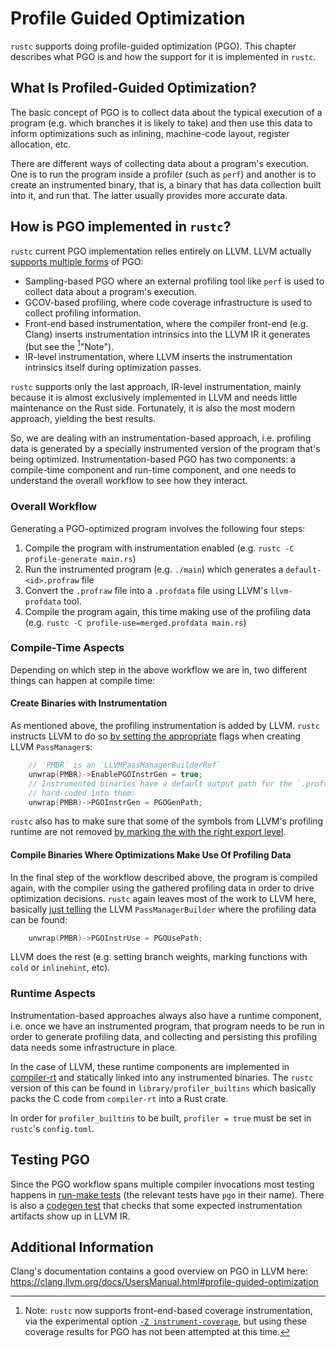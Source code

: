 # Profile Guided Optimization

`rustc` supports doing profile-guided optimization (PGO).
This chapter describes what PGO is and how the support for it is
implemented in `rustc`.

## What Is Profiled-Guided Optimization?

The basic concept of PGO is to collect data about the typical execution of
a program (e.g. which branches it is likely to take) and then use this data
to inform optimizations such as inlining, machine-code layout,
register allocation, etc.

There are different ways of collecting data about a program's execution.
One is to run the program inside a profiler (such as `perf`) and another
is to create an instrumented binary, that is, a binary that has data
collection built into it, and run that.
The latter usually provides more accurate data.

## How is PGO implemented in `rustc`?

`rustc` current PGO implementation relies entirely on LLVM.
LLVM actually [supports multiple forms][clang-pgo] of PGO:

[clang-pgo]: https://clang.llvm.org/docs/UsersManual.html#profile-guided-optimization

- Sampling-based PGO where an external profiling tool like `perf` is used
  to collect data about a program's execution.
- GCOV-based profiling, where code coverage infrastructure is used to collect
  profiling information.
- Front-end based instrumentation, where the compiler front-end (e.g. Clang)
  inserts instrumentation intrinsics into the LLVM IR it generates (but see the
  [^note-instrument-coverage]"Note").
- IR-level instrumentation, where LLVM inserts the instrumentation intrinsics
  itself during optimization passes.

`rustc` supports only the last approach, IR-level instrumentation, mainly
because it is almost exclusively implemented in LLVM and needs little
maintenance on the Rust side. Fortunately, it is also the most modern approach,
yielding the best results.

So, we are dealing with an instrumentation-based approach, i.e. profiling data
is generated by a specially instrumented version of the program that's being
optimized. Instrumentation-based PGO has two components: a compile-time
component and run-time component, and one needs to understand the overall
workflow to see how they interact.

[^note-instrument-coverage]: Note: `rustc` now supports front-end-based coverage
instrumentation, via the experimental option
[`-Z instrument-coverage`](./llvm-coverage-instrumentation.md), but using these
coverage results for PGO has not been attempted at this time.

### Overall Workflow

Generating a PGO-optimized program involves the following four steps:

1. Compile the program with instrumentation enabled (e.g. `rustc -C profile-generate main.rs`)
2. Run the instrumented program (e.g. `./main`) which generates a `default-<id>.profraw` file
3. Convert the `.profraw` file into a `.profdata` file using LLVM's `llvm-profdata` tool.
4. Compile the program again, this time making use of the profiling data
   (e.g. `rustc -C profile-use=merged.profdata main.rs`)

### Compile-Time Aspects

Depending on which step in the above workflow we are in, two different things
can happen at compile time:

#### Create Binaries with Instrumentation

As mentioned above, the profiling instrumentation is added by LLVM.
`rustc` instructs LLVM to do so [by setting the appropriate][pgo-gen-passmanager]
flags when creating LLVM `PassManager`s:

```C
	// `PMBR` is an `LLVMPassManagerBuilderRef`
    unwrap(PMBR)->EnablePGOInstrGen = true;
    // Instrumented binaries have a default output path for the `.profraw` file
    // hard-coded into them:
    unwrap(PMBR)->PGOInstrGen = PGOGenPath;
```

`rustc` also has to make sure that some of the symbols from LLVM's profiling
runtime are not removed [by marking the with the right export level][pgo-gen-symbols].

[pgo-gen-passmanager]: https://github.com/rust-lang/rust/blob/1.34.1/src/rustllvm/PassWrapper.cpp#L412-L416
[pgo-gen-symbols]:https://github.com/rust-lang/rust/blob/1.34.1/src/librustc_codegen_ssa/back/symbol_export.rs#L212-L225


#### Compile Binaries Where Optimizations Make Use Of Profiling Data

In the final step of the workflow described above, the program is compiled
again, with the compiler using the gathered profiling data in order to drive
optimization decisions. `rustc` again leaves most of the work to LLVM here,
basically [just telling][pgo-use-passmanager] the LLVM `PassManagerBuilder`
where the profiling data can be found:

```C
	unwrap(PMBR)->PGOInstrUse = PGOUsePath;
```

[pgo-use-passmanager]: https://github.com/rust-lang/rust/blob/1.34.1/src/rustllvm/PassWrapper.cpp#L417-L420

LLVM does the rest (e.g. setting branch weights, marking functions with
`cold` or `inlinehint`, etc).


### Runtime Aspects

Instrumentation-based approaches always also have a runtime component, i.e.
once we have an instrumented program, that program needs to be run in order
to generate profiling data, and collecting and persisting this profiling
data needs some infrastructure in place.

In the case of LLVM, these runtime components are implemented in
[compiler-rt][compiler-rt-profile] and statically linked into any instrumented
binaries.
The `rustc` version of this can be found in `library/profiler_builtins` which
basically packs the C code from `compiler-rt` into a Rust crate.

In order for `profiler_builtins` to be built, `profiler = true` must be set
in `rustc`'s `config.toml`.

[compiler-rt-profile]: https://github.com/llvm/llvm-project/tree/master/compiler-rt/lib/profile

## Testing PGO

Since the PGO workflow spans multiple compiler invocations most testing happens
in [run-make tests][rmake-tests] (the relevant tests have `pgo` in their name).
There is also a [codegen test][codegen-test] that checks that some expected
instrumentation artifacts show up in LLVM IR.

[rmake-tests]: https://github.com/rust-lang/rust/tree/master/src/test/run-make-fulldeps
[codegen-test]: https://github.com/rust-lang/rust/blob/master/src/test/codegen/pgo-instrumentation.rs

## Additional Information

Clang's documentation contains a good overview on PGO in LLVM here:
https://clang.llvm.org/docs/UsersManual.html#profile-guided-optimization
